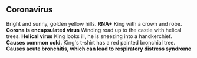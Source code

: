 ## Coronavirus
Bright and sunny, golden yellow hills. **RNA+**
King with a crown and robe. **Corona is encapsulated virus**
Winding road up to the castle with helical trees. **Helical virus**
King looks ill, he is sneezing into a handkerchief. **Causes common cold.**
King's t-shirt has a red painted bronchial tree. **Causes acute bronchitis, which can lead to respiratory distress syndrome**